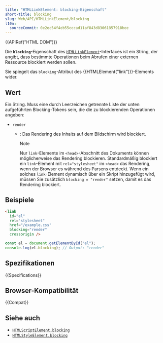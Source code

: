 ```yaml
---
title: "HTMLLinkElement: blocking-Eigenschaft"
short-title: blocking
slug: Web/API/HTMLLinkElement/blocking
l10n:
  sourceCommit: 0e2ec54f4eb55cccad11af843d83061857918bee
---
```


{{APIRef("HTML DOM")}}

Die **`blocking`**-Eigenschaft des [`HTMLLinkElement`](/de/docs/Web/API/HTMLLinkElement)-Interfaces ist ein String, der angibt, dass bestimmte Operationen beim Abrufen einer externen Ressource blockiert werden sollen.

Sie spiegelt das `blocking`-Attribut des {{HTMLElement("link")}}-Elements wider.

## Wert

Ein String. Muss eine durch Leerzeichen getrennte Liste der unten aufgeführten Blocking-Tokens sein, die die zu blockierenden Operationen angeben:

- `render`
  - : Das Rendering des Inhalts auf dem Bildschirm wird blockiert.

    > [!NOTE]
    > Nur `link`-Elemente im `<head>`-Abschnitt des Dokuments können möglicherweise das Rendering blockieren. Standardmäßig blockiert ein `link`-Element mit `rel="stylesheet"` im `<head>` das Rendering, wenn der Browser es während des Parsens entdeckt. Wenn ein solches `link`-Element dynamisch über ein Skript hinzugefügt wird, müssen Sie zusätzlich `blocking = "render"` setzen, damit es das Rendering blockiert.

## Beispiele

```html
<link
  id="el"
  rel="stylesheet"
  href="/example.css"
  blocking="render"
  crossorigin />
```

```js
const el = document.getElementById("el");
console.log(el.blocking); // Output: "render"
```

## Spezifikationen

{{Specifications}}

## Browser-Kompatibilität

{{Compat}}

## Siehe auch

- [`HTMLScriptElement.blocking`](/de/docs/Web/API/HTMLScriptElement/blocking)
- [`HTMLStyleElement.blocking`](/de/docs/Web/API/HTMLStyleElement/blocking)
